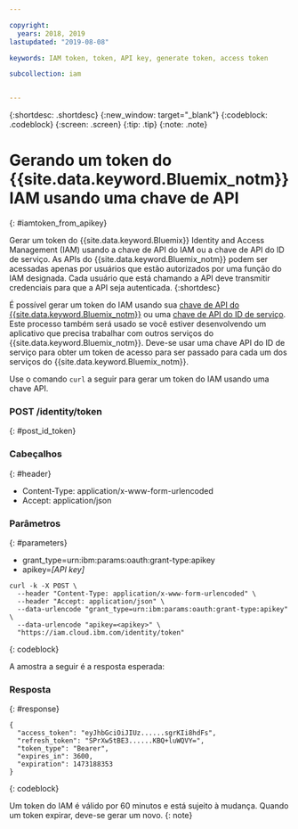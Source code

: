 ```yaml
---

copyright:
  years: 2018, 2019
lastupdated: "2019-08-08"

keywords: IAM token, token, API key, generate token, access token

subcollection: iam


---
```



{:shortdesc: .shortdesc}
{:new_window: target="_blank"}
{:codeblock: .codeblock}
{:screen: .screen}
{:tip: .tip}
{:note: .note}

# Gerando um token do {{site.data.keyword.Bluemix_notm}} IAM usando uma chave de API
{: #iamtoken_from_apikey}

Gerar um token do {{site.data.keyword.Bluemix}} Identity and Access Management (IAM) usando a chave de API do IAM ou a chave de API do ID de serviço. As APIs do {{site.data.keyword.Bluemix_notm}} podem ser acessadas apenas por usuários que estão autorizados por uma função do IAM designada. Cada usuário que está chamando a API deve transmitir credenciais para que a API seja autenticada.
{:shortdesc}

É possível gerar um token do IAM usando sua [chave de API do {{site.data.keyword.Bluemix_notm}}](/docs/iam?topic=iam-userapikey#userapikey) ou uma [chave de API do ID de serviço](/docs/iam?topic=iam-serviceidapikeys#serviceidapikeys). Este processo também será usado se você estiver desenvolvendo um aplicativo que precisa trabalhar com outros serviços do {{site.data.keyword.Bluemix_notm}}. Deve-se usar uma chave API do ID de serviço para obter um token de acesso para ser passado para cada um dos serviços do {{site.data.keyword.Bluemix_notm}}.


Use o comando `curl` a seguir para gerar um token do IAM usando uma chave API.

### POST /identity/token
{: #post_id_token}

### Cabeçalhos
{: #header}

  - Content-Type: application/x-www-form-urlencoded
  - Accept: application/json


### Parâmetros
{: #parameters}

  - grant_type=urn:ibm:params:oauth:grant-type:apikey
  - apikey=*[API key]*

```
curl -k -X POST \
  --header "Content-Type: application/x-www-form-urlencoded" \
  --header "Accept: application/json" \
  --data-urlencode "grant_type=urn:ibm:params:oauth:grant-type:apikey" \
  --data-urlencode "apikey=<apikey>" \
  "https://iam.cloud.ibm.com/identity/token"
```
{: codeblock}

A amostra a seguir é a resposta esperada:

### Resposta
{: #response}

```
{
  "access_token": "eyJhbGciOiJIUz......sgrKIi8hdFs",
  "refresh_token": "SPrXw5tBE3......KBQ+luWQVY=",
  "token_type": "Bearer",
  "expires_in": 3600,
  "expiration": 1473188353
}
```
{: codeblock}

Um token do IAM é válido por 60 minutos e está sujeito à mudança. Quando um token expirar, deve-se gerar um novo.
{: note}
